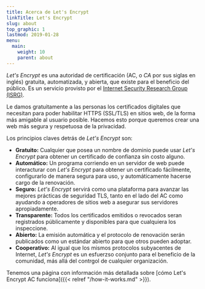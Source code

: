 ```yaml
---
title: Acerca de Let's Encrypt
linkTitle: Let's Encrypt
slug: about
top_graphic: 1
lastmod: 2019-01-28
menu:
  main:
    weight: 10
    parent: about
---
```


*Let's Encrypt* es una autoridad de certificación (AC, o *CA* por sus siglas en inglés) gratuita, automatizada, y abierta, que existe para el beneficio del público. Es un servicio provisto por el [Internet Security Research Group (ISRG)](https://abetterinternet.org/).

Le damos gratuitamente a las personas los certificados digitales que necesitan para poder habilitar HTTPS (SSL/TLS) en sitios web, de la forma más amigable al usuario posible. Hacemos esto porque queremos crear una web más segura y respetuosa de la privacidad.

Los principios claves detrás de *Let's Encrypt* son:

* <strong>Gratuito:</strong> Cualquier que posea un nombre de dominio puede usar <em>Let's Encrypt</em> para obtener un certificado de confianza sin costo alguno.
* <strong>Automático:</strong> Un programa corriendo en un servidor de web puede interacturar con <em>Let's Encrypt</em> para obtener un certificado fácilmente, configurarlo de manera segura para uso, y automáticamente hacerse cargo de la renovación.
* <strong>Seguro:</strong> <em>Let's Encrypt</em> servirá como una plataforma para avanzar las mejores prácticas de seguridad TLS, tanto en el lado del AC como ayudando a operadores de sitios web a asegurar sus servidores apropiadamente.
* <strong>Transparente:</strong> Todos los certificados emitidos o revocados seran registrados públicamente y disponibles para que cualquiera los inspeccione.
* <strong>Abierto:</strong> La emisión automática y el protocolo de renovación serán publicados como un estándar abierto para que otros pueden adoptar.
* <strong>Cooperativo:</strong> Al igual que los mismos protocolos subyacentes de Internet, <em>Let's Encrypt</em> es un esfuerzso conjunto para el beneficio de la comunidad, más allá del contrgol de cualquier organización.

Tenemos una página con información más detallada sobre [cómo Let's Encrypt AC funciona]({{< relref "/how-it-works.md" >}}).
